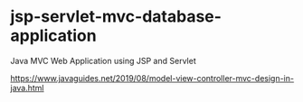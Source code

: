 # jsp-servlet-mvc-database-application
Java MVC Web Application using JSP and Servlet

https://www.javaguides.net/2019/08/model-view-controller-mvc-design-in-java.html
